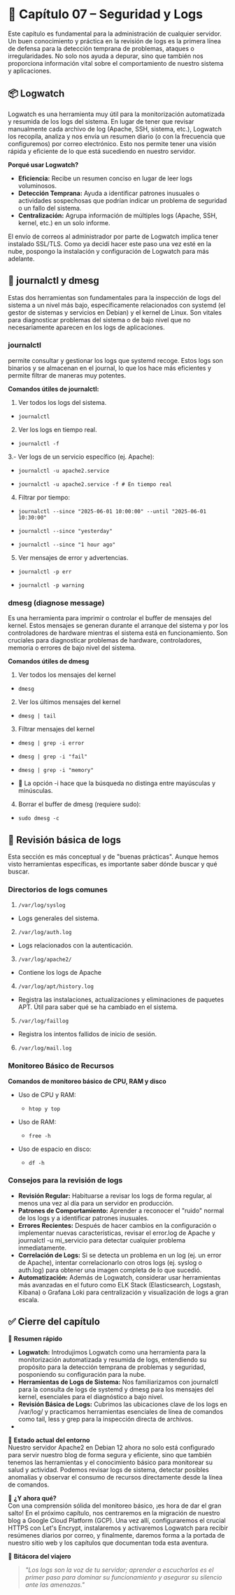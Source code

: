 # 🧯 Capítulo 07 – Seguridad y Logs

Este capítulo es fundamental para la administración de cualquier servidor. Un buen conocimiento y práctica en la revisión de logs es la primera línea de defensa para la detección temprana de problemas, ataques o irregularidades. No solo nos ayuda a depurar, sino que también nos proporciona información vital sobre el comportamiento de nuestro sistema y aplicaciones.

## 📦 Logwatch

Logwatch es una herramienta muy útil para la monitorización automatizada y resumida de los logs del sistema. En lugar de tener que revisar manualmente cada archivo de log (Apache, SSH, sistema, etc.), Logwatch los recopila, analiza y nos envía un resumen diario (o con la frecuencia que configuremos) por correo electrónico. Esto nos permite tener una visión rápida y eficiente de lo que está sucediendo en nuestro servidor.

**Porqué usar Logwatch?**
- **Eficiencia:** Recibe un resumen conciso en lugar de leer logs voluminosos.
- **Detección Temprana:** Ayuda a identificar patrones inusuales o actividades sospechosas que podrían indicar un problema de seguridad o un fallo del sistema.
- **Centralización:** Agrupa información de múltiples logs (Apache, SSH, kernel, etc.) en un solo informe.

El envío de correos al administrador por parte de Logwatch implica tener instalado SSL/TLS. Como ya decidí hacer este paso una vez esté en la nube, pospongo la instalación y configuración de Logwatch para más adelante.

## 🔎 journalctl y dmesg

Estas dos herramientas son fundamentales para la inspección de logs del sistema a un nivel más bajo, específicamente relacionados con systemd (el gestor de sistemas y servicios en Debian) y el kernel de Linux. Son vitales para diagnosticar problemas del sistema o de bajo nivel que no necesariamente aparecen en los logs de aplicaciones.

### journalctl
 permite consultar y gestionar los logs que systemd recoge. Estos logs son binarios y se almacenan en el journal, lo que los hace más eficientes y permite filtrar de maneras muy potentes.

**Comandos útiles de journalctl:**


1. Ver todos los logs del sistema.
- <pre><code>journalctl</code></pre>
2. Ver los logs en tiempo real.
- <pre><code>journalctl -f</code></pre>
3.- Ver logs de un servicio específico (ej. Apache):
- <pre><code>journalctl -u apache2.service</pre></code>
- <pre><code>journalctl -u apache2.service -f # En tiempo real</code></pre>
4. Filtrar por tiempo:
- <pre><code>journalctl --since "2025-06-01 10:00:00" --until "2025-06-01 10:30:00"</code></pre>
- <pre><code>journalctl --since "yesterday"</code></pre>
- <pre><code>journalctl --since "1 hour ago"</code></pre>
5. Ver mensajes de error y advertencias.
- <pre><code>journalctl -p err</code></pre>
- <pre><code>journalctl -p warning</code></pre>
### dmesg (diagnose message)
 Es una herramienta para imprimir o controlar el buffer de mensajes del kernel. Estos mensajes se generan durante el arranque del sistema y por los controladores de hardware mientras el sistema está en funcionamiento. Son cruciales para diagnosticar problemas de hardware, controladores, memoria o errores de bajo nivel del sistema.

**Comandos útiles de dmesg**
1. Ver todos los mensajes del kernel
-  <pre><code>dmesg</code></pre>
2. Ver los últimos mensajes del kernel
- <pre><code>dmesg | tail</code></pre>
3. Filtrar mensajes del kernel
- <pre><code>dmesg | grep -i error</code></pre>
- <pre><code>dmesg | grep -i "fail"</code></pre>
- <pre><code>dmesg | grep -i "memory"</code></pre>
- 📌 La opción -i hace que la búsqueda no distinga entre mayúsculas y minúsculas.
4. Borrar el buffer de dmesg (requiere sudo):
- <pre><code>sudo dmesg -c</code></pre>

## 📝 Revisión básica de logs

Esta sección es más conceptual y de "buenas prácticas". Aunque hemos visto herramientas específicas, es importante saber dónde buscar y qué buscar.
### Directorios de logs comunes
1. <pre><code>/var/log/syslog</code></pre>
- Logs generales del sistema.
2. <pre><code>/var/log/auth.log</code></pre>
- Logs relacionados con la autenticación.
3. <pre><code>/var/log/apache2/</code></pre>
- Contiene los logs de Apache
4. <pre><code>/var/log/apt/history.log</code></pre>
- Registra las instalaciones, actualizaciones y eliminaciones de paquetes APT. Útil para saber qué se ha cambiado en el sistema.
5. <pre><code>/var/log/faillog</code></pre>
-  Registra los intentos fallidos de inicio de sesión.
6. <pre><code>/var/log/mail.log</code></pre>

### Monitoreo Básico de Recursos 
**Comandos de monitoreo básico de CPU, RAM y disco**
- Uso de CPU y RAM:
  - <pre><code>htop y top</code></pre>
- Uso de RAM:
  - <pre><code>free -h</code></pre>
- Uso de espacio en disco:
  - <pre><code>df -h</code></pre>
  
### Consejos para la revisión de logs

- **Revisión Regular:** Habituarse a revisar los logs de forma regular, al menos una vez al día para un servidor en producción.
- **Patrones de Comportamiento:** Aprender a reconocer el "ruido" normal de los logs y a identificar patrones inusuales.
- **Errores Recientes:** Después de hacer cambios en la configuración o implementar nuevas características, revisar el error.log de Apache y journalctl -u mi_servicio para detectar cualquier problema inmediatamente.
- **Correlación de Logs:** Si se detecta un problema en un log (ej. un error de Apache), intentar correlacionarlo con otros logs (ej. syslog o auth.log) para obtener una imagen completa de lo que sucedió.
- **Automatización:** Además de Logwatch, considerar usar herramientas más avanzadas en el futuro como ELK Stack (Elasticsearch, Logstash, Kibana) o Grafana Loki para centralización y visualización de logs a gran escala.

## ✅ Cierre del capítulo

📌 **Resumen rápido**  
  - **Logwatch:** Introdujimos Logwatch como una herramienta para la monitorización automatizada y resumida de logs, entendiendo su propósito para la detección temprana de problemas y seguridad, posponiendo su configuración para la nube.
  - **Herramientas de Logs de Sistema:** Nos familiarizamos con journalctl para la consulta de logs de systemd y dmesg para los mensajes del kernel, esenciales para el diagnóstico a bajo nivel.
  - **Revisión Básica de Logs:** Cubrimos las ubicaciones clave de los logs en /var/log/ y practicamos herramientas esenciales de línea de comandos como tail, less y grep para la inspección directa de archivos.
  - 

🔧 **Estado actual del entorno**  
Nuestro servidor Apache2 en Debian 12 ahora no solo está configurado para servir nuestro blog de forma segura y eficiente, sino que también tenemos las herramientas y el conocimiento básico para monitorear su salud y actividad. Podemos revisar logs de sistema, detectar posibles anomalías y observar el consumo de recursos directamente desde la línea de comandos.

🚀 **¿Y ahora qué?**  
Con una comprensión sólida del monitoreo básico, ¡es hora de dar el gran salto! En el próximo capítulo, nos centraremos en la migración de nuestro blog a Google Cloud Platform (GCP). Una vez allí, configuraremos el crucial HTTPS con Let's Encrypt, instalaremos y activaremos Logwatch para recibir resúmenes diarios por correo, y finalmente, daremos forma a la portada de nuestro sitio web y los capítulos que documentan toda esta aventura.

💬 **Bitácora del viajero**  
> *"Los logs son la voz de tu servidor; aprender a escucharlos es el primer paso para dominar su funcionamiento y asegurar su silencio ante las amenazas."*
